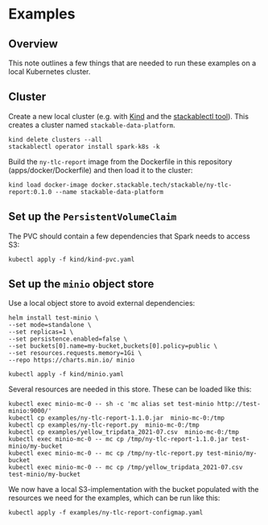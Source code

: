 # Examples

## Overview

This note outlines a few things that are needed to run these examples on a local Kubernetes cluster.

## Cluster

Create a new local cluster (e.g. with [Kind](https://kind.sigs.k8s.io/docs/user/quick-start/) and the [stackablectl tool](https://github.com/stackabletech/stackablectl)). This creates a cluster named `stackable-data-platform`.

````text
kind delete clusters --all
stackablectl operator install spark-k8s -k
````

Build the `ny-tlc-report` image from the Dockerfile in this repository (apps/docker/Dockerfile) and then load it to the cluster:

````text
kind load docker-image docker.stackable.tech/stackable/ny-tlc-report:0.1.0 --name stackable-data-platform
````

## Set up the `PersistentVolumeClaim`

The PVC should contain a few dependencies that Spark needs to access S3:

````text
kubectl apply -f kind/kind-pvc.yaml
````

## Set up the `minio` object store

Use a local object store to avoid external dependencies:

````text
helm install test-minio \
--set mode=standalone \
--set replicas=1 \
--set persistence.enabled=false \
--set buckets[0].name=my-bucket,buckets[0].policy=public \
--set resources.requests.memory=1Gi \
--repo https://charts.min.io/ minio
````

````text
kubectl apply -f kind/minio.yaml
````

Several resources are needed in this store. These can be loaded like this:

````text
kubectl exec minio-mc-0 -- sh -c 'mc alias set test-minio http://test-minio:9000/'
kubectl cp examples/ny-tlc-report-1.1.0.jar  minio-mc-0:/tmp
kubectl cp examples/ny-tlc-report.py  minio-mc-0:/tmp
kubectl cp examples/yellow_tripdata_2021-07.csv  minio-mc-0:/tmp
kubectl exec minio-mc-0 -- mc cp /tmp/ny-tlc-report-1.1.0.jar test-minio/my-bucket
kubectl exec minio-mc-0 -- mc cp /tmp/ny-tlc-report.py test-minio/my-bucket
kubectl exec minio-mc-0 -- mc cp /tmp/yellow_tripdata_2021-07.csv test-minio/my-bucket
````

We now have a local S3-implementation with the bucket populated with the resources we need for the examples, which can be run like this:

````text
kubectl apply -f examples/ny-tlc-report-configmap.yaml
````
